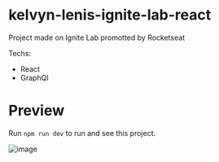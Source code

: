 # kelvyn-lenis-ignite-lab-react
Project made on Ignite Lab promotted by Rocketseat

Techs:
  - React
  - GraphQl
  
# Preview
Run `npm run dev` to run and see this project.

![image](https://user-images.githubusercontent.com/52057929/177163224-bb2192a2-e3af-4519-b0f9-e913b630fe34.png)

